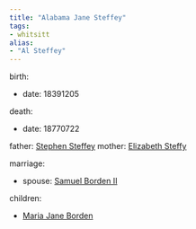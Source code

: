 ```yaml
---
title: "Alabama Jane Steffey"
tags:
- whitsitt
alias:
- "Al Steffey"
---
```


birth:
  - date: 18391205

death:
  - date: 18770722

father: [Stephen Steffey](Stephen%20Steffey.md)
mother: [Elizabeth Steffy](Elizabeth%20Steffy.md)

marriage:
  - spouse: [Samuel Borden II](Samuel%20Borden%20II.md) 

children:
  - [Maria Jane Borden](Maria%20Jane%20Borden.md)

